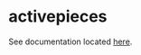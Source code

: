 # activepieces

See documentation located [here][1].

[1]: <https://nicholaswilde.io/homelab/apps/activepieces>

